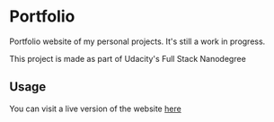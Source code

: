 # Portfolio
Portfolio website of my personal projects. It's still a work in progress.

This project is made as part of Udacity's Full Stack Nanodegree

## Usage
You can visit a live version of the website [here](https://sarmadmjg.github.io/portfolio)
